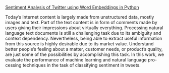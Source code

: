 [Sentiment Analysis of Twitter using Word Embeddings in Python ](https://github.com/masdeval/NLP/blob/master/FinalProject/SentimentAnalysisWord2Vec.pdf)<p>
Today’s Internet content is largely made from unstructured data, mostly
images and text. Part of the text content is in form of comments made by
users giving their impressions about virtually everything. Processing natural
language text documents is still a challenging task due to its ambiguity and
context dependency. Nevertheless, being able to extract useful information
from this source is highly desirable due to its market value. Understand
better people’s feeling about a matter, customer needs, or product’s quality,
are just some of the possibilities by accomplishing this task. In this work,
we evaluate the performance of machine learning and natural language pro-
cessing techniques in the task of classifying sentiment in tweets.
